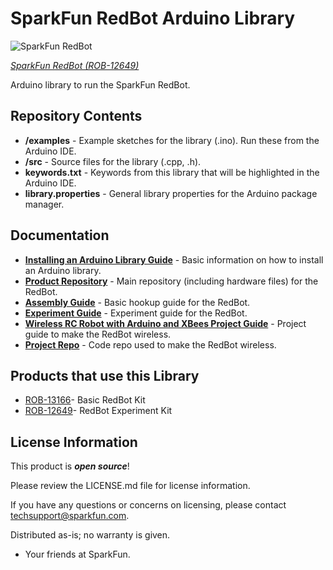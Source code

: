 SparkFun RedBot Arduino Library
========================================

![SparkFun RedBot](https://cdn.sparkfun.com//assets/parts/1/0/2/8/8/13166-07a.jpg)

[*SparkFun RedBot (ROB-12649)*](https://www.sparkfun.com/products/12649)

Arduino library to run the SparkFun RedBot. 

Repository Contents
-------------------

* **/examples** - Example sketches for the library (.ino). Run these from the Arduino IDE. 
* **/src** - Source files for the library (.cpp, .h).
* **keywords.txt** - Keywords from this library that will be highlighted in the Arduino IDE. 
* **library.properties** - General library properties for the Arduino package manager. 

Documentation
--------------

* **[Installing an Arduino Library Guide](https://learn.sparkfun.com/tutorials/installing-an-arduino-library)** - Basic information on how to install an Arduino library.
* **[Product Repository](https://github.com/sparkfun/RedBot)** - Main repository (including hardware files) for the RedBot.
* **[Assembly Guide](https://learn.sparkfun.com/tutorials/assembly-guide-for-redbot-with-shadow-chassis)** - Basic hookup guide for the RedBot.
* **[Experiment Guide](https://learn.sparkfun.com/tutorials/experiment-guide-for-redbot-with-shadow-chassis)** - Experiment guide for the RedBot.
* **[Wireless RC Robot with Arduino and XBees Project Guide](https://learn.sparkfun.com/tutorials/wireless-rc-robot-with-arduino-and-xbees)** - Project guide to make the RedBot wireless.
* **[Project Repo](https://github.com/sparkfun/Wireless-RC-Robot-with-Arduino-and-XBee)** - Code repo used to make the RedBot wireless.

Products that use this Library 
---------------------------------

* [ROB-13166](https://www.sparkfun.com/products/13166)- Basic RedBot Kit
* [ROB-12649](https://www.sparkfun.com/products/12649)- RedBot Experiment Kit


License Information
-------------------

This product is _**open source**_! 

Please review the LICENSE.md file for license information. 

If you have any questions or concerns on licensing, please contact techsupport@sparkfun.com.

Distributed as-is; no warranty is given.

- Your friends at SparkFun.

